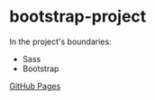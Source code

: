 # bootstrap-project
In the project's boundaries:
* Sass
* Bootstrap

[GitHub Pages](https://martovski5.github.io/bootstrap-project/)
